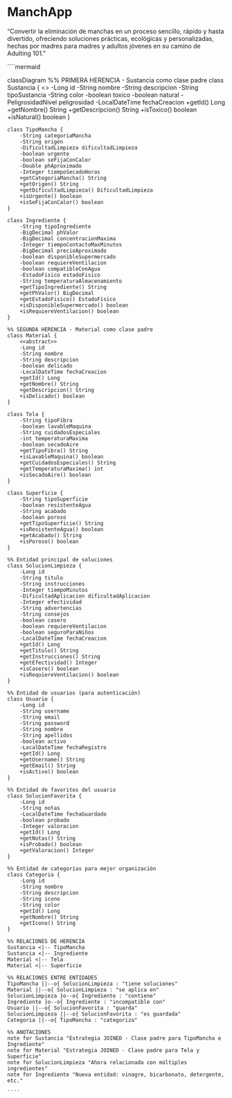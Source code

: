 # ManchApp
“Convertir la eliminación de manchas en un proceso sencillo, rápido y hasta divertido, ofreciendo soluciones prácticas, ecológicas y personalizadas, hechas por madres para madres y adultos jóvenes en su camino de Adulting 101.”

´´´´mermaid

classDiagram
    %% PRIMERA HERENCIA - Sustancia como clase padre
    class Sustancia {
        <<abstract>>
        -Long id
        -String nombre
        -String descripcion
        -String tipoSustancia
        -String color
        -boolean toxico
        -boolean natural
        -PeligrosidadNivel peligrosidad
        -LocalDateTime fechaCreacion
        +getId() Long
        +getNombre() String
        +getDescripcion() String
        +isToxico() boolean
        +isNatural() boolean
    }

    class TipoMancha {
        -String categoriaMancha
        -String origen
        -DificultadLimpieza dificultadLimpieza
        -boolean urgente
        -boolean seFijaConCalor
        -Double phAproximado
        -Integer tiempoSecadoHoras
        +getCategoriaMancha() String
        +getOrigen() String
        +getDificultadLimpieza() DificultadLimpieza
        +isUrgente() boolean
        +isSeFijaConCalor() boolean
    }

    class Ingrediente {
        -String tipoIngrediente
        -BigDecimal phValor
        -BigDecimal concentracionMaxima
        -Integer tiempoContactoMaxMinutos
        -BigDecimal precioAproximado
        -boolean disponibleSupermercado
        -boolean requiereVentilacion
        -boolean compatibleConAgua
        -EstadoFisico estadoFisico
        -String temperaturaAlmacenamiento
        +getTipoIngrediente() String
        +getPhValor() BigDecimal
        +getEstadoFisico() EstadoFisico
        +isDisponibleSupermercado() boolean
        +isRequiereVentilacion() boolean
    }

    %% SEGUNDA HERENCIA - Material como clase padre
    class Material {
        <<abstract>>
        -Long id
        -String nombre
        -String descripcion
        -boolean delicado
        -LocalDateTime fechaCreacion
        +getId() Long
        +getNombre() String
        +getDescripcion() String
        +isDelicado() boolean
    }

    class Tela {
        -String tipoFibra
        -boolean lavableMaquina
        -String cuidadosEspeciales
        -int temperaturaMaxima
        -boolean secadoAire
        +getTipoFibra() String
        +isLavableMaquina() boolean
        +getCuidadosEspeciales() String
        +getTemperaturaMaxima() int
        +isSecadoAire() boolean
    }

    class Superficie {
        -String tipoSuperficie
        -boolean resistenteAgua
        -String acabado
        -boolean poroso
        +getTipoSuperficie() String
        +isResistenteAgua() boolean
        +getAcabado() String
        +isPoroso() boolean
    }

    %% Entidad principal de soluciones
    class SolucionLimpieza {
        -Long id
        -String titulo
        -String instrucciones
        -Integer tiempoMinutos
        -DificultadAplicacion dificultadAplicacion
        -Integer efectividad
        -String advertencias
        -String consejos
        -boolean casero
        -boolean requiereVentilacion
        -boolean seguroParaNiños
        -LocalDateTime fechaCreacion
        +getId() Long
        +getTitulo() String
        +getInstrucciones() String
        +getEfectividad() Integer
        +isCasero() boolean
        +isRequiereVentilacion() boolean
    }

    %% Entidad de usuarios (para autenticación)
    class Usuario {
        -Long id
        -String username
        -String email
        -String password
        -String nombre
        -String apellidos
        -boolean activo
        -LocalDateTime fechaRegistro
        +getId() Long
        +getUsername() String
        +getEmail() String
        +isActivo() boolean
    }

    %% Entidad de favoritos del usuario
    class SolucionFavorita {
        -Long id
        -String notas
        -LocalDateTime fechaGuardado
        -boolean probado
        -Integer valoracion
        +getId() Long
        +getNotas() String
        +isProbado() boolean
        +getValoracion() Integer
    }

    %% Entidad de categorías para mejor organización
    class Categoria {
        -Long id
        -String nombre
        -String descripcion
        -String icono
        -String color
        +getId() Long
        +getNombre() String
        +getIcono() String
    }

    %% RELACIONES DE HERENCIA
    Sustancia <|-- TipoMancha
    Sustancia <|-- Ingrediente
    Material <|-- Tela
    Material <|-- Superficie

    %% RELACIONES ENTRE ENTIDADES
    TipoMancha ||--o{ SolucionLimpieza : "tiene soluciones"
    Material ||--o{ SolucionLimpieza : "se aplica en"
    SolucionLimpieza }o--o{ Ingrediente : "contiene"
    Ingrediente }o--o{ Ingrediente : "incompatible con"
    Usuario ||--o{ SolucionFavorita : "guarda"
    SolucionLimpieza ||--o{ SolucionFavorita : "es guardada"
    Categoria ||--o{ TipoMancha : "categoriza"

    %% ANOTACIONES
    note for Sustancia "Estrategia JOINED - Clase padre para TipoMancha e Ingrediente"
    note for Material "Estrategia JOINED - Clase padre para Tela y Superficie"
    note for SolucionLimpieza "Ahora relacionada con múltiples ingredientes"
    note for Ingrediente "Nueva entidad: vinagre, bicarbonato, detergente, etc."

    ´´´´
